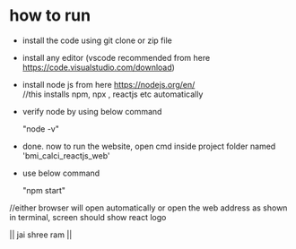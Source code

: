 # how to run
- install the code using git clone or zip file

- install any editor (vscode recommended from here https://code.visualstudio.com/download) 

- install node js from here https://nodejs.org/en/  
  //this installs npm, npx , reactjs etc automatically

- verify node by using below command 

  "node -v"

- done. now to run the website, open cmd inside project folder named 'bmi_calci_reactjs_web' 
- use below command 

  "npm start"
  
//either browser will open automatically or open the web address as shown in terminal, screen should show react logo





|| jai shree ram ||
